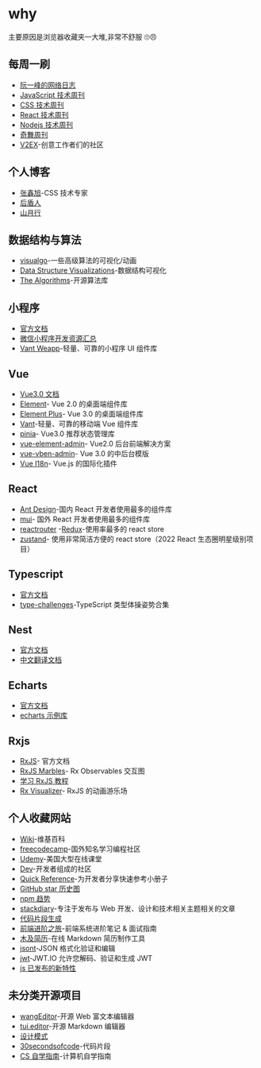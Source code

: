 # why

主要原因是浏览器收藏夹一大堆,非常不舒服 🙄😠

## 每周一刷

- [阮一峰的网络日志](https://www.ruanyifeng.com/blog/)
- [JavaScript 技术周刊](https://javascriptweekly.com/)
- [CSS 技术周刊](https://css-weekly.com/archives/)
- [React 技术周刊](https://react.statuscode.com/)
- [Nodejs 技术周刊](https://nodeweekly.com/)
- [奇舞周刊](https://weekly.75.team/)
- [V2EX](https://v2ex.com/)-创意工作者们的社区

## 个人博客

- [张鑫旭](https://www.zhangxinxu.com/wordpress/)-CSS 技术专家
- [后盾人](https://doc.houdunren.com/)
- [山月行](https://shanyue.tech/)

## 数据结构与算法

- [visualgo](https://visualgo.net/zh)-一些高级算法的可视化/动画
- [Data Structure Visualizations](https://www.cs.usfca.edu/~galles/visualization/about.html)-数据结构可视化
- [The Algorithms](https://the-algorithms.com/zh_Hans)-开源算法库

## 小程序

- [官方文档](https://developers.weixin.qq.com/miniprogram/dev/framework/)
- [微信小程序开发资源汇总](https://github.com/justjavac/awesome-wechat-weapp)
- [Vant Weapp](https://vant-contrib.gitee.io/vant-weapp/#/home)-轻量、可靠的小程序 UI 组件库

## Vue

- [Vue3.0 文档](https://cn.vuejs.org/)
- [Element](https://element.eleme.cn/#/zh-CN)- Vue 2.0 的桌面端组件库
- [Element Plus](https://element-plus.gitee.io/zh-CN/)- Vue 3.0 的桌面端组件库
- [Vant](https://vant-contrib.gitee.io/vant/#/zh-CN)-轻量、可靠的移动端 Vue 组件库
- [pinia](https://pinia.vuejs.org/)- Vue3.0 推荐状态管理库
- [vue-element-admin](https://pinia.vuejs.org/)- Vue2.0 后台前端解决方案
- [vue-vben-admin](https://jacobhsu.github.io/vue-vben-admin-docs/)- Vue 3.0 的中后台模版
- [Vue I18n](https://kazupon.github.io/vue-i18n/zh/)- Vue.js 的国际化插件

## React

- [Ant Design](https://ant.design/index-cn)-国内 React 开发者使用最多的组件库
- [mui](https://mui.com/)- 国外 React 开发者使用最多的组件库
- [reactrouter](https://reactrouter.com/en/main) -[Redux](https://redux.js.org/)-使用率最多的 react store
- [zustand](https://zustand-demo.pmnd.rs/)- 使用非常简洁方便的 react store（2022 React 生态圈明星级别项目）

## Typescript

- [官方文档](https://www.typescriptlang.org/)
- [type-challenges](https://github.com/type-challenges/type-challenges)-TypeScript 类型体操姿势合集

## Nest

- [官方文档](https://docs.nestjs.com/)
- [中文翻译文档](https://docs.nestjs.cn/)

## Echarts

- [官方文档](https://echarts.apache.org/zh/index.html)
- [echarts 示例库](http://chartlib.datains.cn/)

## Rxjs

- [RxJS](https://rxjs.dev/)-
  官方文档
- [RxJS Marbles](https://rxmarbles.com/)-
  Rx Observables 交互图
- [学习 RxJS 教程](https://reactive.how/)
- [Rx Visualizer](https://rxviz.com/)-
  RxJS 的动画游乐场

## 个人收藏网站

- [Wiki](https://zh.wikipedia.org/)-维基百科
- [freecodecamp](https://www.freecodecamp.org/news/)-国外知名学习编程社区
- [Udemy](https://www.udemy.com/)-美国大型在线课堂
- [Dev](https://dev.to/)-开发者组成的社区
- [Quick Reference](https://quickref.me/)-为开发者分享快速参考小册子
- [GitHub star 历史图](https://star-history.com/)
- [npm 趋势](https://npmtrends.com/)
- [stackdiary](https://stackdiary.com/)-专注于发布与 Web 开发、设计和技术相关主题相关的文章
- [代码片段生成](https://snippet-generator.app/)
- [前端进阶之旅](https://interview.poetries.top/)-前端系统进阶笔记 & 面试指南
- [木及简历](https://www.mujicv.com/)-在线 Markdown 简历制作工具
- [jsont](https://www.jsont.run/)-JSON 格式化验证和编辑
- [jwt](https://jwt.io/)-JWT.IO 允许您解码、验证和生成 JWT
- [js 已发布的新特性](https://github.com/tc39/proposals/blob/main/finished-proposals.md)

## 未分类开源项目

- [wangEditor](https://www.wangeditor.com/)-开源 Web 富文本编辑器
- [tui.editor](https://github.com/nhn/tui.editor)-开源 Markdown 编辑器
- [设计模式](https://refactoringguru.cn/design-patterns/typescript)
- [30secondsofcode](https://www.30secondsofcode.org/)-代码片段
- [CS 自学指南](https://github.com/pkuflyingpig/cs-self-learning/)-计算机自学指南
